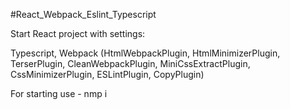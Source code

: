 #React_Webpack_Eslint_Typescript

Start React project with settings:

Typescript,
Webpack (HtmlWebpackPlugin, HtmlMinimizerPlugin, TerserPlugin, CleanWebpackPlugin, MiniCssExtractPlugin, CssMinimizerPlugin, ESLintPlugin, CopyPlugin)

For starting use - nmp i
